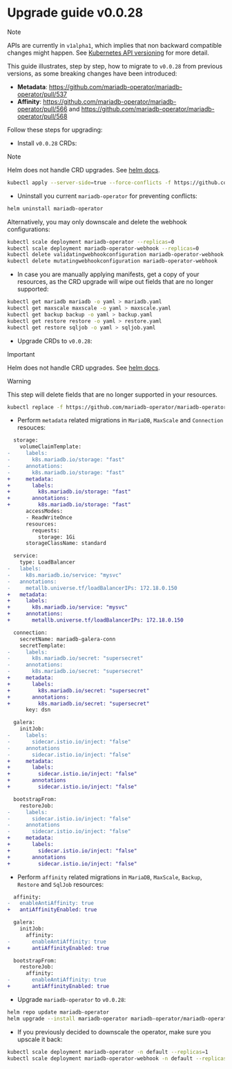# Upgrade guide v0.0.28

> [!NOTE]  
> APIs are currently in `v1alpha1`, which implies that non backward compatible changes might happen. See [Kubernetes API versioning](https://kubernetes.io/docs/reference/using-api/#api-versioning) for more detail.

This guide illustrates, step by step, how to migrate to `v0.0.28` from previous versions, as some breaking changes have been introduced:

- __Metadata__: https://github.com/mariadb-operator/mariadb-operator/pull/537
- __Affinity__: https://github.com/mariadb-operator/mariadb-operator/pull/566 and https://github.com/mariadb-operator/mariadb-operator/pull/568

Follow these steps for upgrading:

- Install `v0.0.28` CRDs:
> [!NOTE]  
> Helm does not handle CRD upgrades. See [helm docs](https://helm.sh/docs/chart_best_practices/custom_resource_definitions/#some-caveats-and-explanations).

```bash
kubectl apply --server-side=true --force-conflicts -f https://github.com/mariadb-operator/mariadb-operator/releases/download/helm-chart-0.28.0/crds.yaml
```


- Uninstall you current `mariadb-operator` for preventing conflicts:
```bash
helm uninstall mariadb-operator
```
Alternatively, you may only downscale and delete the webhook configurations:
```bash
kubectl scale deployment mariadb-operator --replicas=0
kubectl scale deployment mariadb-operator-webhook --replicas=0
kubectl delete validatingwebhookconfiguration mariadb-operator-webhook
kubectl delete mutatingwebhookconfiguration mariadb-operator-webhook
```

- In case you are manually applying manifests, get a copy of your resources, as the CRD upgrade will wipe out fields that are no longer supported:
```bash
kubectl get mariadb mariadb -o yaml > mariadb.yaml
kubectl get maxscale maxscale -o yaml > maxscale.yaml
kubectl get backup backup -o yaml > backup.yaml
kubectl get restore restore -o yaml > restore.yaml
kubectl get restore sqljob -o yaml > sqljob.yaml
```

- Upgrade CRDs to `v0.0.28`:
> [!IMPORTANT]  
> Helm does not handle CRD upgrades. See [helm docs](https://helm.sh/docs/chart_best_practices/custom_resource_definitions/#some-caveats-and-explanations).

> [!WARNING]  
> This step will delete fields that are no longer supported in your resources.
```bash
kubectl replace -f https://github.com/mariadb-operator/mariadb-operator/releases/download/helm-chart-0.28.0/crds.yaml
```

- Perform `metadata` related migrations in `MariaDB`, `MaxScale` and `Connection` resouces:
```diff
  storage:
    volumeClaimTemplate:
-     labels:
-       k8s.mariadb.io/storage: "fast"
-     annotations:
-       k8s.mariadb.io/storage: "fast"
+     metadata:
+       labels:
+         k8s.mariadb.io/storage: "fast"
+       annotations:
+         k8s.mariadb.io/storage: "fast"
      accessModes:
      - ReadWriteOnce
      resources:
        requests:
          storage: 1Gi
      storageClassName: standard

  service:
    type: LoadBalancer
-   labels:
-     k8s.mariadb.io/service: "mysvc"
-   annotations:
-     metallb.universe.tf/loadBalancerIPs: 172.18.0.150
+   metadata:
+     labels:
+       k8s.mariadb.io/service: "mysvc"
+     annotations:
+       metallb.universe.tf/loadBalancerIPs: 172.18.0.150

  connection:
    secretName: mariadb-galera-conn
    secretTemplate:
-     labels:
-       k8s.mariadb.io/secret: "supersecret"
-     annotations:
-       k8s.mariadb.io/secret: "supersecret"
+     metadata:
+       labels:
+         k8s.mariadb.io/secret: "supersecret"
+       annotations:
+         k8s.mariadb.io/secret: "supersecret"
      key: dsn

  galera:
    initJob:
-     labels:
-       sidecar.istio.io/inject: "false"
-     annotations
-       sidecar.istio.io/inject: "false"
+     metadata:
+       labels:
+         sidecar.istio.io/inject: "false"
+       annotations
+         sidecar.istio.io/inject: "false"

  bootstrapFrom:
    restoreJob:
-     labels:
-       sidecar.istio.io/inject: "false"
-     annotations
-       sidecar.istio.io/inject: "false"
+     metadata:
+       labels:
+         sidecar.istio.io/inject: "false"
+       annotations
+         sidecar.istio.io/inject: "false"
```

- Perform `affinity` related migrations in `MariaDB`, `MaxScale`, `Backup`, `Restore` and `SqlJob` resources:
```diff
  affinity:
-   enableAntiAffinity: true
+   antiAffinityEnabled: true

  galera:
    initJob:
      affinity:
-       enableAntiAffinity: true
+       antiAffinityEnabled: true

  bootstrapFrom:
    restoreJob:
      affinity:
-       enableAntiAffinity: true
+       antiAffinityEnabled: true
```
 
-  Upgrade `mariadb-operator` to `v0.0.28`:
```bash 
helm repo update mariadb-operator
helm upgrade --install mariadb-operator mariadb-operator/mariadb-operator --version 0.28.0 
```

- If you previously decided to downscale the operator, make sure you upscale it back:
```bash
kubectl scale deployment mariadb-operator -n default --replicas=1
kubectl scale deployment mariadb-operator-webhook -n default --replicas=1
```